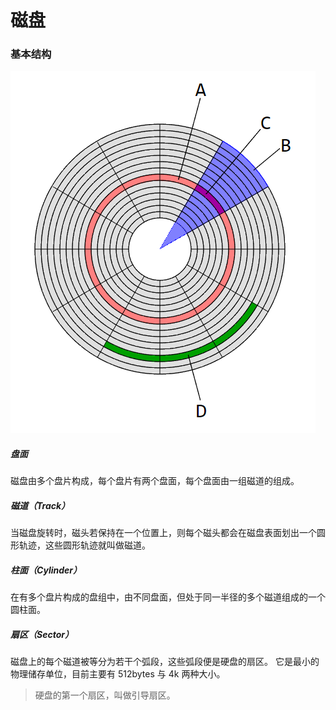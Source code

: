 # 磁盘

### 基本结构

![盘面.png](/assets/images/硬盘/盘面.png)

##### 盘面
磁盘由多个盘片构成，每个盘片有两个盘面，每个盘面由一组磁道的组成。


##### 磁道（Track）
当磁盘旋转时，磁头若保持在一个位置上，则每个磁头都会在磁盘表面划出一个圆形轨迹，这些圆形轨迹就叫做磁道。


##### 柱面（Cylinder）
在有多个盘片构成的盘组中，由不同盘面，但处于同一半径的多个磁道组成的一个圆柱面。


##### 扇区（Sector）
磁盘上的每个磁道被等分为若干个弧段，这些弧段便是硬盘的扇区。 它是最小的物理储存单位，目前主要有 512bytes 与 4k 两种大小。


> 硬盘的第一个扇区，叫做引导扇区。

